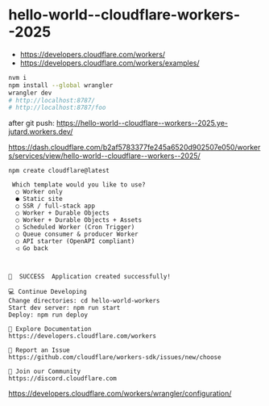 # hello-world--cloudflare-workers--2025

* https://developers.cloudflare.com/workers/
* https://developers.cloudflare.com/workers/examples/

```bash
nvm i
npm install --global wrangler
wrangler dev
# http://localhost:8787/
# http://localhost:8787/foo
```

after git push: https://hello-world--cloudflare--workers--2025.ye-jutard.workers.dev/

https://dash.cloudflare.com/b2af5783377fe245a6520d902507e050/workers/services/view/hello-world--cloudflare--workers--2025/


```
npm create cloudflare@latest

 Which template would you like to use?
  ○ Worker only
  ● Static site
  ○ SSR / full-stack app
  ○ Worker + Durable Objects
  ○ Worker + Durable Objects + Assets
  ○ Scheduled Worker (Cron Trigger)
  ○ Queue consumer & producer Worker
  ○ API starter (OpenAPI compliant)
  ◁ Go back



🎉  SUCCESS  Application created successfully!

💻 Continue Developing
Change directories: cd hello-world-workers
Start dev server: npm run start
Deploy: npm run deploy

📖 Explore Documentation
https://developers.cloudflare.com/workers

🐛 Report an Issue
https://github.com/cloudflare/workers-sdk/issues/new/choose

💬 Join our Community
https://discord.cloudflare.com
```

https://developers.cloudflare.com/workers/wrangler/configuration/
